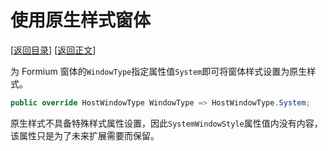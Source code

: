 # 使用原生样式窗体

[[返回目录](README.md)] [[返回正文](nanui-formium.md#窗体样式)]

为 Formium 窗体的`WindowType`指定属性值`System`即可将窗体样式设置为原生样式。

```C#
public override HostWindowType WindowType => HostWindowType.System;
```

原生样式不具备特殊样式属性设置，因此`SystemWindowStyle`属性值内没有内容，该属性只是为了未来扩展需要而保留。
